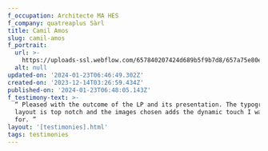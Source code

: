 ```yaml
---
f_occupation: Architecte MA HES
f_company: quatreaplus Sàrl
title: Camil Amos
slug: camil-amos
f_portrait:
  url: >-
    https://uploads-ssl.webflow.com/657840207424d689b5f9b7d8/657a75e80e8144ca4467f208_camil.png
  alt: null
updated-on: '2024-01-23T06:46:49.302Z'
created-on: '2023-12-14T03:26:59.434Z'
published-on: '2024-01-23T06:48:05.143Z'
f_testimony-text: >-
  “ Pleased with the outcome of the LP and its presentation. The typography
  layout is top notch and the images chosen adds the dynamic touch I was looking
  for. ”
layout: '[testimonies].html'
tags: testimonies
---
```



